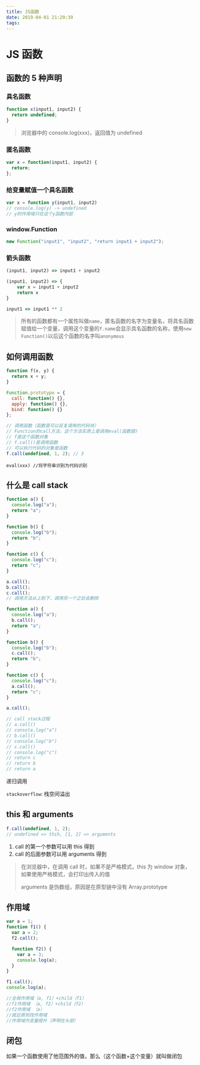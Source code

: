 ```yaml
---
title: JS函数
date: 2019-04-01 21:29:39
tags:
---
```


# JS 函数

## 函数的 5 种声明

### 具名函数

```javascript
function x(input1, input2) {
  return undefined;
}
```

> 浏览器中的 console.log(xxx)，返回值为 undefined

### 匿名函数

```javascript
var x = function(input1, input2) {
  return;
};
```

### 给变量赋值一个具名函数

```javascript
var x = function y(input1, input2)
// console.log(y) -> undefined
// y的作用域只在这个y函数内部
```

### window.Function

```javascript
new Function("input1", "input2", "return input1 + input2");
```

### 箭头函数

```javascript
(input1, input2) => input1 + input2

(input1, input2) => {
    var x = input1 + input2
    return x
}

input1 => input1 ** 2
```

> 所有的函数都有一个属性叫做`name`，匿名函数的名字为变量名，将具名函数赋值给一个变量，调用这个变量的`f.name`会显示具名函数的名称，使用`new Function()`以后这个函数的名字叫`anonymous`

## 如何调用函数

```javascript
function f(x, y) {
  return x + y;
}

Function.prototype = {
  call: function() {},
  apply: function() {},
  bind: function() {}
};

// 调用函数（函数是可以反复调用的代码块）
// Function的call方法，这个方法实质上是调用eval(函数题)
// f是这个函数对象
// f.call()是调用函数
// 可以执行代码的对象是函数
f.call(undefined, 1, 2); // 3
```

`eval(xxx) //将字符串识别为代码识别`

## 什么是 call stack

```javascript
function a() {
  console.log("a");
  return "a";
}

function b() {
  console.log("b");
  return "b";
}

function c() {
  console.log("c");
  return "c";
}

a.call();
b.call();
c.call();
// 调用方法从上到下，调用完一个之后会删除

function a() {
  console.log("a");
  b.call();
  return "a";
}

function b() {
  console.log("b");
  c.call();
  return "b";
}

function c() {
  console.log("c");
  a.call();
  return "c";
}

a.call();

// call stack过程
// a.call()
// console.log("a")
// b.call()
// console.log("b")
// c.call()
// console.log("c")
// return c
// return b
// return a
```

递归调用

`stackoverflow`: 栈空间溢出

## this 和 arguments

```javascript
f.call(undefined, 1, 2);
// undefined => thih, [1, 2] => arguments
```

1. call 的第一个参数可以用 this 得到
2. call 的后面参数可以用 arguments 得到

> 在浏览器中，在调用 call 时，如果不是严格模式，this 为 window 对象，如果使用严格模式，会打印出传入的值
>
> arguments 是伪数组，原因是在原型链中没有 Array.prototype

## 作用域

```javascript
var a = 1;
function f1() {
  var a = 2;
  f2.call();

  function f2() {
    var a = 3;
    console.log(a);
  }
}

f1.call();
console.log(a);

//全局作用域（a, f1）+child（f1）
//f1作用域 （a, f2）+child（f2）
//f2作用域 （a）
//就近原则找作用域
//作用域内变量提升（声明在头部）
```

## 闭包

如果一个函数使用了他范围外的值，那么（这个函数+这个变量）就叫做闭包
